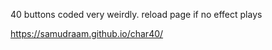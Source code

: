 40 buttons coded very weirdly. reload page if no effect plays

https://samudraam.github.io/char40/ 
